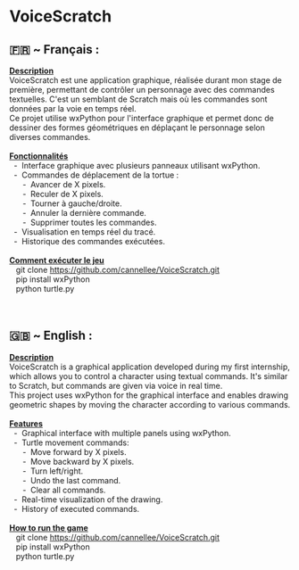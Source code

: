 # VoiceScratch
## 🇫🇷 ~ Français :<br>
**<u>Description<br></u>**
VoiceScratch est une application graphique, réalisée durant mon stage de première, permettant de contrôler un personnage avec des commandes textuelles. C'est un semblant de Scratch mais où les commandes sont données par la voie en temps réel.<br>
Ce projet utilise wxPython pour l'interface graphique et permet donc de dessiner des formes géométriques en déplaçant le personnage selon diverses commandes.<br>
<br>
**<u>Fonctionnalités<br></u>**
&nbsp;&nbsp;-&nbsp;&nbsp;Interface graphique avec plusieurs panneaux utilisant wxPython.<br>
&nbsp;&nbsp;-&nbsp;&nbsp;Commandes de déplacement de la tortue :<br>
&nbsp;&nbsp;&nbsp;&nbsp;&nbsp;&nbsp;-&nbsp;&nbsp;Avancer de X pixels.<br>
&nbsp;&nbsp;&nbsp;&nbsp;&nbsp;&nbsp;-&nbsp;&nbsp;Reculer de X pixels.<br>
&nbsp;&nbsp;&nbsp;&nbsp;&nbsp;&nbsp;-&nbsp;&nbsp;Tourner à gauche/droite.<br>
&nbsp;&nbsp;&nbsp;&nbsp;&nbsp;&nbsp;-&nbsp;&nbsp;Annuler la dernière commande.<br>
&nbsp;&nbsp;&nbsp;&nbsp;&nbsp;&nbsp;-&nbsp;&nbsp;Supprimer toutes les commandes.<br>
&nbsp;&nbsp;-&nbsp;&nbsp;Visualisation en temps réel du tracé.<br>
&nbsp;&nbsp;-&nbsp;&nbsp;Historique des commandes exécutées.<br>
<br>
**<u>Comment exécuter le jeu<br></u>**
&nbsp;&nbsp;&nbsp;git clone https://github.com/cannellee/VoiceScratch.git<br>
&nbsp;&nbsp;&nbsp;pip install wxPython<br>
&nbsp;&nbsp;&nbsp;python turtle.py<br>
<br>
<br>
## 🇬🇧 ~ English :<br>
**<u>Description<br></u>**
VoiceScratch is a graphical application developed during my first internship, which allows you to control a character using textual commands. It's similar to Scratch, but commands are given via voice in real time.<br>
This project uses wxPython for the graphical interface and enables drawing geometric shapes by moving the character according to various commands.<br>
<br>
**<u>Features<br></u>**
&nbsp;&nbsp;-&nbsp;&nbsp;Graphical interface with multiple panels using wxPython.<br>
&nbsp;&nbsp;-&nbsp;&nbsp;Turtle movement commands:<br>
&nbsp;&nbsp;&nbsp;&nbsp;&nbsp;&nbsp;-&nbsp;&nbsp;Move forward by X pixels.<br>
&nbsp;&nbsp;&nbsp;&nbsp;&nbsp;&nbsp;-&nbsp;&nbsp;Move backward by X pixels.<br>
&nbsp;&nbsp;&nbsp;&nbsp;&nbsp;&nbsp;-&nbsp;&nbsp;Turn left/right.<br>
&nbsp;&nbsp;&nbsp;&nbsp;&nbsp;&nbsp;-&nbsp;&nbsp;Undo the last command.<br>
&nbsp;&nbsp;&nbsp;&nbsp;&nbsp;&nbsp;-&nbsp;&nbsp;Clear all commands.<br>
&nbsp;&nbsp;-&nbsp;&nbsp;Real-time visualization of the drawing.<br>
&nbsp;&nbsp;-&nbsp;&nbsp;History of executed commands.<br>
<br>
**<u>How to run the game<br></u>**
&nbsp;&nbsp;&nbsp;git clone https://github.com/cannellee/VoiceScratch.git<br>
&nbsp;&nbsp;&nbsp;pip install wxPython<br>
&nbsp;&nbsp;&nbsp;python turtle.py<br>
